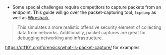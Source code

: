 - Some special challenges require competitors to capture packets from an endpoint. This guide will go over the packet-capturing tool, `tcpdump` as well as [Wireshark](https://www.wireshark.org/download.html).

> This simulates a more realistic offensive security element of collecting data from networks. Additionally, packet captures are great for debugging networking and infrastructure.

https://ctf101.org/forensics/what-is-packet-capture/ for examples